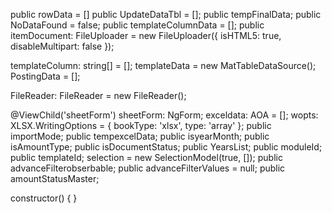 public rowData = []
  public UpdateDataTbl = [];
  public tempFinalData;
  public NoDataFound = false;
  public templateColumnData = [];
  public itemDocument: FileUploader = new FileUploader({ isHTML5: true, disableMultipart: false });

  templateColumn: string[] = [];
  templateData = new MatTableDataSource();
  PostingData = [];


  FileReader: FileReader = new FileReader();


  @ViewChild('sheetForm') sheetForm: NgForm;
  exceldata: AOA = [];
  wopts: XLSX.WritingOptions = { bookType: 'xlsx', type: 'array' };
  public importMode;
  public tempexcelData;
  public isyearMonth;
  public isAmountType;
  public isDocumentStatus;
  public YearsList;
  public moduleId;
  public templateId;
  selection = new SelectionModel(true, []);
  public advanceFilterobserbable;
  public advanceFilterValues = null;
  public amountStatusMaster;

  constructor() { }

